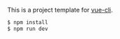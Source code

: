 
This is a project template for [vue-cli](https://github.com/vuejs/vue-cli).

``` bash
$ npm install
$ npm run dev
```
